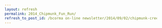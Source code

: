 ```yaml
---
layout: refresh
permalink: 2014_Chipmunk_Fun_Run/
refresh_to_post_id: /bcorma on-line newsletter/2014/09/02/chipmunk-creek-trail-ride-and-fun-run-coming-this-weekend-sunday-september-7th-2014
---
```

